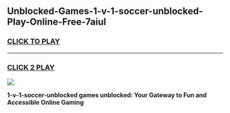 
## Unblocked-Games-1-v-1-soccer-unblocked-Play-Online-Free-7aiul
<h3>
<a href="https://premium76.site?title=1-v-1-soccer-unblocked&ref=26A">CLICK TO PLAY</a></h3>
<hr>

<h3>
<a href="https://premium76.site?title=1-v-1-soccer-unblocked&ref=26A">CLICK 2 PLAY</a>
  
</h3>

<a href="https://premium76.site?title=1-v-1-soccer-unblocked&ref=26A"><img src="https://clearcache.store/games.png"></a>


**1-v-1-soccer-unblocked games unblocked: Your Gateway to Fun and Accessible Online Gaming**
